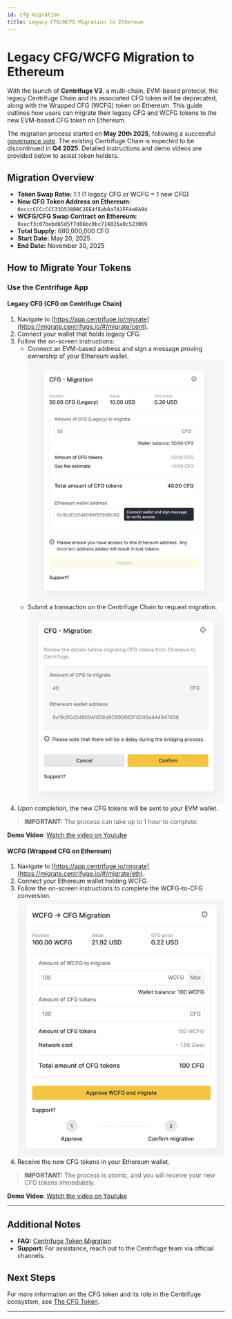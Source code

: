 ```yaml
---
id: cfg-migration
title: Legacy CFG/WCFG Migration to Ethereum
---
```


# Legacy CFG/WCFG Migration to Ethereum

With the launch of **Centrifuge V3**, a multi-chain, EVM-based protocol, the legacy Centrifuge Chain and its associated CFG token will be deprecated, along with the Wrapped CFG (WCFG) token on Ethereum. This guide outlines how users can migrate their legacy CFG and WCFG tokens to the new EVM-based CFG token on Ethereum.

The migration process started on **May 20th 2025**, following a successful [governance vote](https://gov.centrifuge.io/t/cp149-migration-of-centrifuge-governance-token-cfg-to-evm/6810). The existing Centrifuge Chain is expected to be discontinued in **Q4 2025**. Detailed instructions and demo videos are provided below to assist token holders.

## Migration Overview

- **Token Swap Ratio:** 1:1 (1 legacy CFG or WCFG = 1 new CFG)
- **New CFG Token Address on Ethereum:** `0xcccCCCcCCC33D538DBC2EE4fEab0a7A1FF4e8A94`
- **WCFG/CFG Swap Contract on Ethereum:** `0xacf3c07bebd65d5f7d86bc0bc716026a0c523069`
- **Total Supply:** 680,000,000 CFG
- **Start Date:** May 20, 2025
- **End Date:** November 30, 2025

## How to Migrate Your Tokens

### Use the Centrifuge App

#### Legacy CFG (CFG on Centrifuge Chain)

1. Navigate to [https://app.centrifuge.io/migrate](https://migrate.centrifuge.io/#/migrate/cent).
2. Connect your wallet that holds legacy CFG.
3. Follow the on-screen instructions:
   - Connect an EVM-based address and sign a message proving ownership of your Ethereum wallet. 
![CFG migration](../images/cfg_migration_1.png#width=60%)
   - Submit a transaction on the Centrifuge Chain to request migration.
![CFG migration](../images/cfg_migration_3.png#width=60%)
4. Upon completion, the new CFG tokens will be sent to your EVM wallet.

> **IMPORTANT:** The process can take up to 1 hour to complete.

**Demo Video**:   [Watch the video on Youtube](https://www.youtube.com/watch?v=xaoM5qMgnT0)


#### WCFG (Wrapped CFG on Ethereum)
1. Navigate to [https://app.centrifuge.io/migrate](https://migrate.centrifuge.io/#/migrate/eth).
2. Connect your Ethereum wallet holding WCFG.
3. Follow the on-screen instructions to complete the WCFG-to-CFG conversion.
![wCFG migration](../images/wcfg_migration_1.png#width=60%)
4. Receive the new CFG tokens in your Ethereum wallet.

> **IMPORTANT:** The process is atomic, and you will receive your new CFG tokens immediately.

**Demo Video**:  [Watch the video on Youtube](https://www.youtube.com/watch?v=f63OraAZJu8)

---

## Additional Notes

- **FAQ:** [Centrifuge Token Migration](https://gov.centrifuge.io/t/centrifuge-token-migration-update/6860/4)
- **Support:** For assistance, reach out to the Centrifuge team via official channels.

## Next Steps

For more information on the CFG token and its role in the Centrifuge ecosystem, see [The CFG Token](../).

---